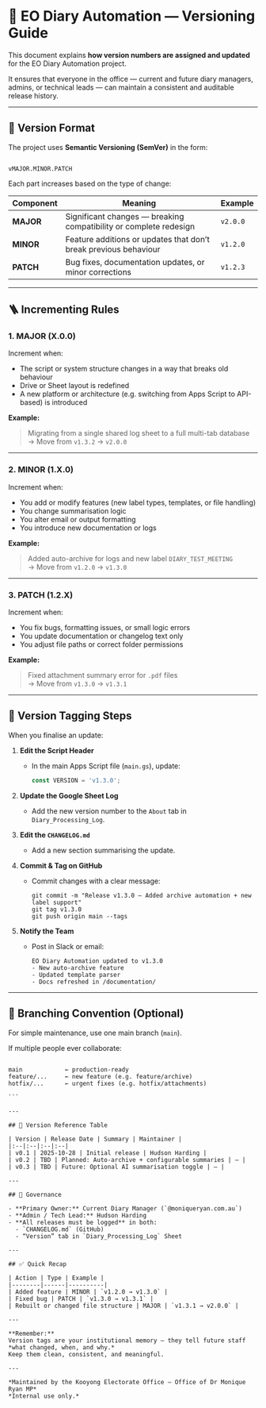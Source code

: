 # 🧮 EO Diary Automation — Versioning Guide

This document explains **how version numbers are assigned and updated** for the EO Diary Automation project.

It ensures that everyone in the office — current and future diary managers, admins, or technical leads — can maintain a consistent and auditable release history.

---

## 🔢 Version Format

The project uses **Semantic Versioning (SemVer)** in the form:

```

vMAJOR.MINOR.PATCH

````

Each part increases based on the type of change:

| Component | Meaning | Example |
|------------|----------|----------|
| **MAJOR** | Significant changes — breaking compatibility or complete redesign | `v2.0.0` |
| **MINOR** | Feature additions or updates that don’t break previous behaviour | `v1.2.0` |
| **PATCH** | Bug fixes, documentation updates, or minor corrections | `v1.2.3` |

---

## 🪜 Incrementing Rules

### 1. **MAJOR (X.0.0)**
Increment when:
- The script or system structure changes in a way that breaks old behaviour  
- Drive or Sheet layout is redefined  
- A new platform or architecture (e.g. switching from Apps Script to API-based) is introduced  

**Example:**
> Migrating from a single shared log sheet to a full multi-tab database  
> → Move from `v1.3.2` → `v2.0.0`

---

### 2. **MINOR (1.X.0)**
Increment when:
- You add or modify features (new label types, templates, or file handling)  
- You change summarisation logic  
- You alter email or output formatting  
- You introduce new documentation or logs

**Example:**
> Added auto-archive for logs and new label `DIARY_TEST_MEETING`  
> → Move from `v1.2.0` → `v1.3.0`

---

### 3. **PATCH (1.2.X)**
Increment when:
- You fix bugs, formatting issues, or small logic errors  
- You update documentation or changelog text only  
- You adjust file paths or correct folder permissions

**Example:**
> Fixed attachment summary error for `.pdf` files  
> → Move from `v1.3.0` → `v1.3.1`

---

## 🧭 Version Tagging Steps

When you finalise an update:

1. **Edit the Script Header**
   - In the main Apps Script file (`main.gs`), update:
     ```js
     const VERSION = 'v1.3.0';
     ```

2. **Update the Google Sheet Log**
   - Add the new version number to the `About` tab in `Diary_Processing_Log`.

3. **Edit the `CHANGELOG.md`**
   - Add a new section summarising the update.

4. **Commit & Tag on GitHub**
   - Commit changes with a clear message:
     ```
     git commit -m "Release v1.3.0 – Added archive automation + new label support"
     git tag v1.3.0
     git push origin main --tags
     ```

5. **Notify the Team**
   - Post in Slack or email:
     ```
     EO Diary Automation updated to v1.3.0
     - New auto-archive feature
     - Updated template parser
     - Docs refreshed in /documentation/
     ```

---

## 🧰 Branching Convention (Optional)

For simple maintenance, use one main branch (`main`).

If multiple people ever collaborate:
````

main            ← production-ready
feature/...     ← new feature (e.g. feature/archive)
hotfix/...      ← urgent fixes (e.g. hotfix/attachments)

```

---

## 🧾 Version Reference Table

| Version | Release Date | Summary | Maintainer |
|:--|:--|:--|:--|
| v0.1 | 2025-10-28 | Initial release | Hudson Harding |
| v0.2 | TBD | Planned: Auto-archive + configurable summaries | — |
| v0.3 | TBD | Future: Optional AI summarisation toggle | — |

---

## 🧭 Governance

- **Primary Owner:** Current Diary Manager (`@moniqueryan.com.au`)  
- **Admin / Tech Lead:** Hudson Harding  
- **All releases must be logged** in both:
  - `CHANGELOG.md` (GitHub)
  - “Version” tab in `Diary_Processing_Log` Sheet

---

## ✅ Quick Recap

| Action | Type | Example |
|--------|------|----------|
| Added feature | MINOR | `v1.2.0 → v1.3.0` |
| Fixed bug | PATCH | `v1.3.0 → v1.3.1` |
| Rebuilt or changed file structure | MAJOR | `v1.3.1 → v2.0.0` |

---

**Remember:**  
Version tags are your institutional memory — they tell future staff *what changed, when, and why.*  
Keep them clean, consistent, and meaningful.

---

*Maintained by the Kooyong Electorate Office — Office of Dr Monique Ryan MP*  
*Internal use only.*

